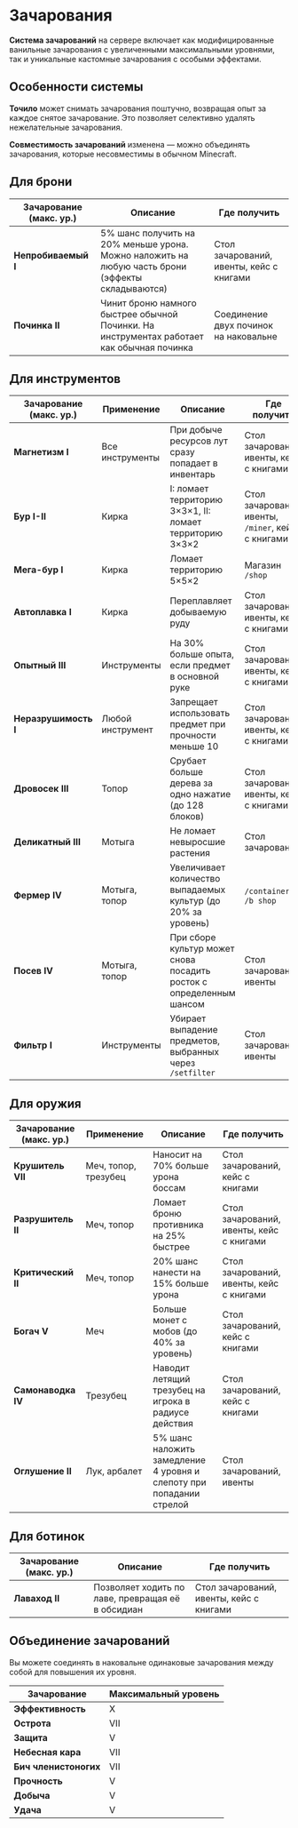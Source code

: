 # Зачарования

**Система зачарований** на сервере включает как модифицированные ванильные зачарования с увеличенными максимальными уровнями, так и уникальные кастомные зачарования с особыми эффектами.

## Особенности системы

**Точило** может снимать зачарования поштучно, возвращая опыт за каждое снятое зачарование. Это позволяет селективно удалять нежелательные зачарования.

**Совместимость зачарований** изменена — можно объединять зачарования, которые несовместимы в обычном Minecraft.

## Для брони

| Зачарование (макс. ур.) | Описание | Где получить |
|-------------|----------|--------------|
| **Непробиваемый I** | 5% шанс получить на 20% меньше урона. Можно наложить на любую часть брони (эффекты складываются) | Стол зачарований, ивенты, кейс с книгами |
| **Починка II** | Чинит броню намного быстрее обычной Починки. На инструментах работает как обычная починка | Соединение двух починок на наковальне |

## Для инструментов

| Зачарование (макс. ур.) | Применение | Описание | Где получить |
|-------------|------------|----------|--------------|
| **Магнетизм I** | Все инструменты | При добыче ресурсов лут сразу попадает в инвентарь | Стол зачарований, ивенты, кейс с книгами |
| **Бур I-II** | Кирка | I: ломает территорию 3×3×1, II: ломает территорию 3×3×2 | Стол зачарований, ивенты, `/miner`, кейс с книгами |
| **Мега-бур I** | Кирка | Ломает территорию 5×5×2 | Магазин `/shop` |
| **Автоплавка I** | Кирка | Переплавляет добываемую руду | Стол зачарований, ивенты, кейс с книгами |
| **Опытный III** | Инструменты | На 30% больше опыта, если предмет в основной руке | Стол зачарований, ивенты, кейс с книгами |
| **Неразрушимость I** | Любой инструмент | Запрещает использовать предмет при прочности меньше 10 | Стол зачарований, ивенты, кейс с книгами |
| **Дровосек III** | Топор | Срубает больше дерева за одно нажатие (до 128 блоков) | Стол зачарований, ивенты, кейс с книгами |
| **Деликатный III** | Мотыга | Не ломает невыросшие растения | Стол зачарований |
| **Фермер IV** | Мотыга, топор | Увеличивает количество выпадаемых культур (до 20% за уровень) | `/container`, `/b shop` |
| **Посев IV** | Мотыга, топор | При сборе культур может снова посадить росток с определенным шансом | Стол зачарований, ивенты |
| **Фильтр I** | Инструменты | Убирает выпадение предметов, выбранных через `/setfilter` | Стол зачарований, ивенты |

## Для оружия

| Зачарование (макс. ур.) | Применение | Описание | Где получить |
|-------------|------------|----------|--------------|
| **Крушитель VII** | Меч, топор, трезубец | Наносит на 70% больше урона боссам | Стол зачарований, кейс с книгами |
| **Разрушитель II** | Меч, топор | Ломает броню противника на 25% быстрее | Стол зачарований, ивенты, кейс с книгами |
| **Критический II** | Меч, топор | 20% шанс нанести на 15% больше урона | Стол зачарований, ивенты, кейс с книгами |
| **Богач V** | Меч | Больше монет с мобов (до 40% за уровень) | Стол зачарований, кейс с книгами |
| **Самонаводка IV** | Трезубец | Наводит летящий трезубец на игрока в радиусе действия | Стол зачарований, кейс с книгами |
| **Оглушение II** | Лук, арбалет | 5% шанс наложить замедление 4 уровня и слепоту при попадании стрелой | Стол зачарований, ивенты |

## Для ботинок

| Зачарование (макс. ур.) | Описание | Где получить |
|-------------|----------|--------------|
| **Лаваход II** | Позволяет ходить по лаве, превращая её в обсидиан | Стол зачарований, ивенты, кейс с книгами |

## Объединение зачарований

Вы можете соединять в наковальне одинаковые зачарования между собой для повышения их уровня.

| Зачарование | Максимальный уровень |
|-------------|---------------------|
| **Эффективность** | X |
| **Острота** | VII |
| **Защита** | V |
| **Небесная кара** | VII |
| **Бич членистоногих** | VII |
| **Прочность** | V |
| **Добыча** | V |
| **Удача** | V |